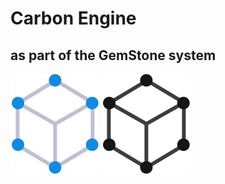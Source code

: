 # Carbon Engine
## as part of the GemStone system

![Light Mode Image](repo/logos/dark/Logo.svg#gh-light-mode-only)
![Dark Mode Image](repo/logos/light/Logo.svg#gh-dark-mode-only)